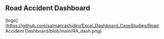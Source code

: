 ## Road Accident Dashboard
[logo](https://github.com/salmanrashidkv/Excel_Dashboard_CaseStudies/Road Accident Dashboard/blob/main/RA_dash.png)

